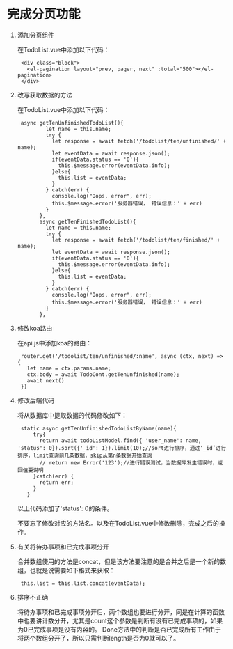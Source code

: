 # 完成分页功能

1. 添加分页组件

    在TodoList.vue中添加以下代码：

        <div class="block">
          <el-pagination layout="prev, pager, next" :total="500"></el-pagination>
        </div>


2. 改写获取数据的方法

    在TodoList.vue中添加以下代码：

        async getTenUnfinishedTodoList(){
                let name = this.name;
                try {
                  let response = await fetch('/todolist/ten/unfinished/' + name);
                  let eventData = await response.json();
                  if(eventData.status == '0'){
                    this.$message.error(eventData.info);
                  }else{
                    this.list = eventData;
                  }
                } catch(err) {
                  console.log("Oops, error", err);
                  this.$message.error('服务器错误， 错误信息：' + err)
                }
              },
              async getTenFinishedTodoList(){
                let name = this.name;
                try {
                  let response = await fetch('/todolist/ten/finished/' + name);
                  let eventData = await response.json();
                  if(eventData.status == '0'){
                    this.$message.error(eventData.info);
                  }else{
                    this.list = eventData;
                  }
                } catch(err) {
                  console.log("Oops, error", err);
                  this.$message.error('服务器错误， 错误信息：' + err)
                }
              },


3. 修改koa路由

    在api.js中添加koa的路由：

        router.get('/todolist/ten/unfinished/:name', async (ctx, next) => {
          let name = ctx.params.name;
          ctx.body = await TodoCont.getTenUnfinished(name);
          await next()
        })

4. 修改后端代码

    将从数据库中提取数据的代码修改如下：

        static async getTenUnfinishedTodoListByName(name){
            try{
              return await todoListModel.find({ 'user_name': name, 'status': 0}).sort({'_id': 1}).limit(10);//sort进行排序，通过‘_id’进行排序，limit查询前几条数据，skip从第n条数据开始查询
              // return new Error('123');//进行错误测试，当数据库发生错误时，返回值要说明
            }catch(err) {
              return err;
            }
          }

    以上代码添加了'status': 0的条件。

    不要忘了修改对应的方法名。以及在TodoList.vue中修改删除，完成之后的操作。


5. 有关将待办事项和已完成事项分开

    合并数组使用的方法是concat，但是该方法要注意的是合并之后是一个新的数组，也就是说需要如下格式来获取：

        this.list = this.list.concat(eventData);


6. 排序不正确

    将待办事项和已完成事项分开后，两个数组也要进行分开，同是在计算的函数中也要讲计数分开，尤其是count这个参数是判断有没有已完成事项的，如果为0已完成事项是没有内容的。
    Done方法中的判断是否已完成所有工作由于将两个数组分开了，所以只需判断length是否为0就可以了。
